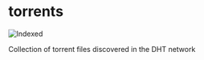 torrents 
========
![Indexed](https://img.shields.io/badge/indexed-97804-blue)

Collection of torrent files discovered in the DHT network

